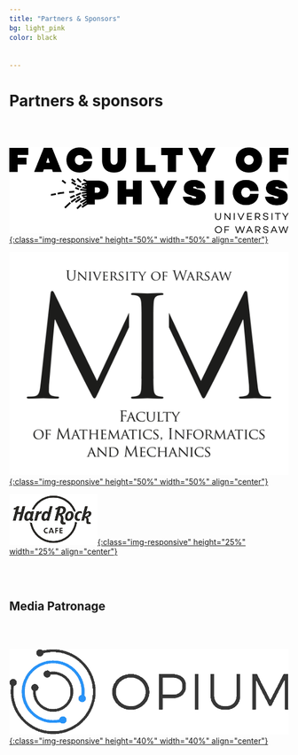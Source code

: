 ```yaml
---
title: "Partners & Sponsors"
bg: light_pink
color: black


---
```


# Partners & sponsors

<br><br>

<a href="https://www.fuw.edu.pl/faculty-of-physics-home.html">![test image size](/img/sponsors/logo_FUW.png?style=centerme){:class="img-responsive" height="50%" width="50%" align="center"}</a>

<a href="https://www.mimuw.edu.pl/">![test image size](/img/sponsors/MIM.png?style=centerme){:class="img-responsive" height="50%" width="50%" align="center"}</a>

<a href="https://www.hardrockcafe.com/location/warsaw/pl/">![test image size](/img/sponsors/hard.png?style=centerme){:class="img-responsive" height="25%" width="25%" align="center"}</a>


<br><br>

## Media Patronage

<br><br>

<a href="http://opium.sh/index-pl/">![test image size](/img/sponsors/opium_logo_color_dark_bez_tla.png?style=centerme){:class="img-responsive" height="40%" width="40%" align="center"}</a>

<br><br>
